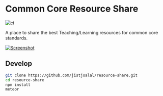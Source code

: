 # Common Core Resource Share

![ci](https://travis-ci.com/jistjoalal/resource-share.svg?token=twXeNQnipqLZqxvas2bx&branch=master)

A place to share the best Teaching/Learning resources for common core standards.

[![Screenshot](https://jist-screenshotter.herokuapp.com/v1/desktop/https://ccshare.herokuapp.com/cc/Math/HSA)](https://ccshare.herokuapp.com/)

## Develop

```sh
git clone https://github.com/jistjoalal/resource-share.git
cd resource-share
npm install
meteor
```
